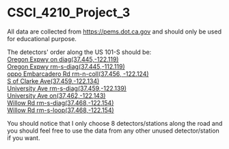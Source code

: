 # CSCI_4210_Project_3

All data are collected from https://pems.dot.ca.gov and should only be used for educational purpose.

The detectors' order along the US 101-S should be:  
  	[Oregon Expwy on diag(37.445,-122.119)](https://pems.dot.ca.gov/?pagenum_all=1&station_id=404566&dnode=search&content=cnt_search&center=37.445696%2C-122.119856&zoom=15&view=e)   
  	[Oregon Expwy rm-s-diag(37.445,-112.119)](https://pems.dot.ca.gov/?pagenum_all=1&station_id=404561&dnode=search&content=cnt_search&center=37.445696%2C-122.119856&zoom=15&view=e)  
  	[oppo Embarcadero Rd rm-n-coll(37.456, -122.124)](https://pems.dot.ca.gov/?pagenum_all=1&station_id=425734&dnode=search&content=cnt_search&center=37.450145%2C-122.124496&zoom=15&view=e)  
  	[S of Clarke Ave(37.459,-122.134)](https://pems.dot.ca.gov/?pagenum_all=1&station_id=422161&dnode=search&content=cnt_search&center=37.45613%2C-122.133712&zoom=15&view=e)  
  	[University Ave rm-s-diag(37.459,-122.139)](https://pems.dot.ca.gov/?pagenum_all=1&station_id=400425&dnode=search&content=cnt_search&center=37.459416%2C-122.139286&zoom=15&view=e)  
  	[University Ave on(37,462,-122,143)](https://pems.dot.ca.gov/?pagenum_all=1&station_id=411559&dnode=search&content=cnt_search&center=37.461831%2C-122.143399&zoom=15&view=e)  
  	[Willow Rd rm-s-diag(37.468,-122.154)](https://pems.dot.ca.gov/?pagenum_all=1&station_id=408272&dnode=search&content=cnt_search&center=37.467787%2C-122.153537&zoom=15&view=e)  
  	[Willow Rd rm-s-loop(37.468,-122.154)](https://pems.dot.ca.gov/?pagenum_all=1&station_id=402122&dnode=search&content=cnt_search&center=37.467957%2C-122.153833&zoom=15&view=e)  

You should notice that I only choose 8 detectors/stations along the road and you should feel free to use the data from any other unused detector/station if you want.
